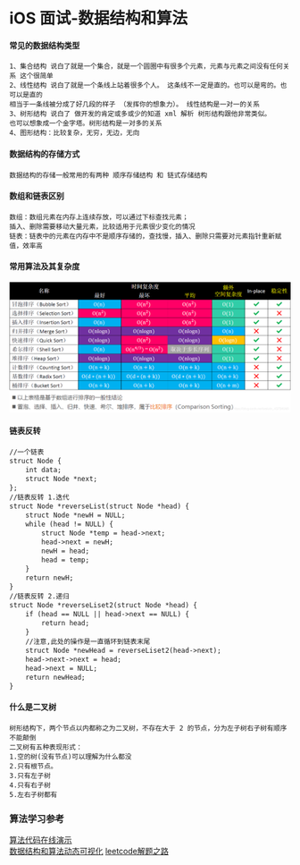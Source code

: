 # iOS 面试-数据结构和算法

#### 常见的数据结构类型

```
1、集合结构 说白了就是一个集合，就是一个圆圈中有很多个元素，元素与元素之间没有任何关系 这个很简单
2、线性结构 说白了就是一个条线上站着很多个人。 这条线不一定是直的。也可以是弯的。也可以是直的 
相当于一条线被分成了好几段的样子 （发挥你的想象力）。 线性结构是一对一的关系
3、树形结构 说白了 做开发的肯定或多或少的知道 xml 解析 树形结构跟他非常类似。
也可以想象成一个金字塔。树形结构是一对多的关系
4、图形结构：比较复杂，无穷，无边，无向
```
#### 数据结构的存储方式

```
数据结构的存储一般常用的有两种 顺序存储结构 和 链式存储结构
```
#### 数组和链表区别

```
数组：数组元素在内存上连续存放，可以通过下标查找元素；
插入、删除需要移动大量元素，比较适用于元素很少变化的情况
链表：链表中的元素在内存中不是顺序存储的，查找慢，插入、删除只需要对元素指针重新赋值，效率高
```
#### 常用算法及其复杂度
![常见排序算法-图片来自小码哥](./image/排序.png)

#### 链表反转
```
//一个链表
struct Node {
    int data;
    struct Node *next;
};
//链表反转 1.迭代
struct Node *reverseList(struct Node *head) {
    struct Node *newH = NULL;
    while (head != NULL) {
        struct Node *temp = head->next;
        head->next = newH;
        newH = head;
        head = temp;
    }
    return newH;
}
//链表反转 2.递归
struct Node *reverseLiset2(struct Node *head) {
    if (head == NULL || head->next == NULL) {
        return head;
    }
    //注意,此处的操作是一直循环到链表末尾
    struct Node *newHead = reverseLiset2(head->next);
    head->next->next = head;
    head->next = NULL;
    return newHead;
}
```
#### 什么是二叉树
```
树形结构下，两个节点以内都称之为二叉树，不存在大于 2 的节点，分为左子树右子树有顺序不能颠倒
二叉树有五种表现形式：
1.空的树(没有节点)可以理解为什么都没
2.只有根节点。
3.只有左子树
4.只有右子树
5.左右子树都有 
```

### 算法学习参考
[算法代码在线演示](https://algorithm-visualizer.org)  
[数据结构和算法动态可视化](https://visualgo.net/zh)
[leetcode解题之路](https://github.com/azl397985856/leetcode)